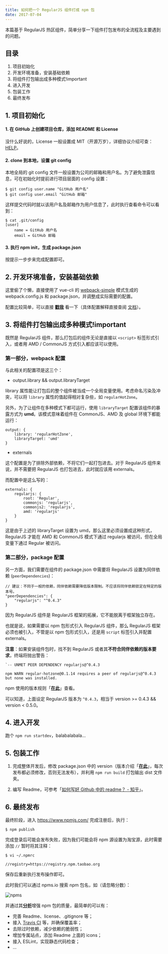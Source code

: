 ```yaml
---
title: 如何把一个 RegularJS 组件打成 npm 包
date: 2017-07-04
---
```


本篇基于 RegularJS 热区组件，简单分享一下组件打包发布的全流程及主要遇到的问题。

## 目录

1. 项目初始化
2. 开发环境准备，安装基础依赖
3. 将组件打包输出成多种模式!important
4. 进入开发
5. 包装工作
6. 最终发布

<!-- more -->

## 1. 项目初始化

#### 1. 在 GitHub 上创建项目仓库，添加 README 和 License
    
没什么好说的，License 一般设置成 MIT（开源万岁），详细协议介绍可查：[HELP](https://choosealicense.com/)。

#### 2. clone 到本地，设置 git config
    
本地全局的 git config 文件一般设置为公司的邮箱和用户名。为了避免泄露信息，可在初始化时提前进行项目层面的 config 设置：

```shell
$ git config user.name "GitHub 用户名"
$ git config user.email "GitHub 邮箱"
```

这样提交代码时就以该用户名及邮箱作为用户信息了，此时执行查看命令可以看到：

```shell
$ cat .git/config
[user]
    name = GitHub 用户名
    email = GitHub 邮箱
```

#### 3. 执行 npm init，生成 package.json

按提示一步步来完成配置即可。

## 2. 开发环境准备，安装基础依赖

这里偷了个懒，直接使用了 vue-cli 的 [webpack-simple](https://github.com/vuejs-templates/webpack-simple) 模式生成的 webpack.config.js 和 package.json，并调整成实际需要的配置。

配置比较简单，可以直接 [**戳我**](https://github.com/Deol/regular-hotzone/blob/master/webpack.config.js) 看一下（具体配置解释直接查阅 [文档](https://webpack.js.org/configuration/output/#output-librarytarget)）。

## 3. 将组件打包输出成多种模式!important

既然是 RegularJS 组件，那么打包后的组件无论是直接以 `<script>` 标签形式引入，或者用 AMD / CommonJS 方式引入都应该可以使用。

### 第一部分，webpack 配置

与此相关的配置项是这三个：

 - output.library && output.libraryTarget

library 属性能让打包后的整个组件被当成一个全局变量使用。考虑命名污染及冲突，可以将 `library` 属性的值起得相对复杂些，如 `regularHotZone`。

另外，为了让组件在多种模式下都可运行，使用 `libraryTarget` 配置该组件的暴露方式为 **umd**。该模式意味着组件在 CommonJS、AMD 及 global 环境下都能运行：

```
output: {
    library: 'regularHotZone',
    libraryTarget: 'umd'
}
```

 - externals

这个配置是为了排除外部依赖，不将它们一起打包进去。对于 RegularJS 组件来说，并不需要把 RegularJS 也打包进去，此时就应该用 externals。

而配置中是这么写的：

```
externals: {
    regularjs: {
        root: 'Regular',
        commonjs: 'regularjs',
        commonjs2: 'regularjs',
        amd: 'regularjs'
    }
}
```

这是由于上述的 libraryTarget 设置为 umd，那么这里必须设置成这种形式，RegularJS 才能在 AMD 和 CommonJS 模式下通过 regularjs 被访问，但在全局变量下通过 Regular 被访问。

### 第二部分，package 配置

另一方面，我们需要在组件的 package.json 中需要将 RegularJS 设置为同伴依赖 (`peerDependencies`)：

```
// 建议：不同于一般的依赖，同伴依赖需要降低版本限制。不应该将同伴依赖锁定在特定的版本号。
"peerDependencies": {
    "regularjs": "^0.4.3"
}
```

因为 RegularJS 组件是 RegularJS 框架的拓展，它不能脱离于框架独立存在。

也就是说，如果需要以 npm 包形式引入 RegularJS 组件，那么 RegularJS 框架必须也被引入，不管是以 npm 包形式引入，还是用 `script` 标签引入并配置 externals。

**注意**：如果安装组件包时，找不到 RegularJS 或者其**不符合同伴依赖的版本要求**，终端将抛出警告：

```
`-- UNMET PEER DEPENDENCY regularjs@^0.4.3

npm WARN regular-hotzone@0.1.14 requires a peer of regularjs@^0.4.3 but none was installed.
```

npm 使用的版本规则「[**在此**](https://docs.npmjs.com/misc/semver)」查看。

可以知道，上面设定 RegularJS 版本为 `^0.4.3`，相当于 version >= 0.4.3 && version < 0.5.0。

## 4. 进入开发

跑个 `npm run startdev`，balabalabala...

## 5. 包装工作

 1. 完成整体开发后，修改 package.json 中的 version（版本介绍「[**在此**](http://semver.org/lang/zh-CN/)」，每次发布都必须修改，否则无法发布），并利用 `npm run build` 打包输出 dist 文件夹。

 2. 编写 Readme，可参考「[如何写好 Github 中的 readme？ - 知乎](https://www.zhihu.com/question/29100816/answer/68750410)」。

## 6. 最终发布

最终阶段，进入 https://www.npmjs.com/ 完成注册后，执行：

```
$ npm publish
```

完成登录后可能会发布失败，因为我们可能会将 npm 源设置为淘宝源，此时需要添加 `//` 暂时将其注释：

```
$ vi ~/.npmrc

//registry=https://registry.npm.taobao.org
```

保存后重新执行发布操作即可。

此时我们可以通过 npms.io 搜索 npm 包名，如（请忽略分数）：

![npms](https://user-images.githubusercontent.com/4961878/27834960-9bd1e728-610b-11e7-9de6-2e64a1c110e3.png)

并通过其[**分析**](https://npms.io/about)增强 npm 包的质量，最简单的可以有：

 - 完善 Readme、license、.gitignore 等；
 - 接入 [Travis CI](https://travis-ci.org/) 等，并确保覆盖率；
 - 去除过时依赖，减少依赖的脆弱性；
 - 增加专属站点，添加 Readme 上面的 icons；
 - 接入 ESLint，实现静态代码检查；
 - ...